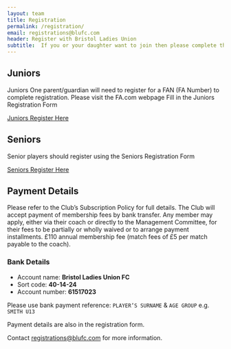 ```yaml
---
layout: team
title: Registration
permalink: /registration/
email: registrations@blufc.com
header: Register with Bristol Ladies Union
subtitle:  If you or your daughter want to join then please complete the appropriate registration form for the 2024/2025 season below.
---
```




## Juniors

Juniors One parent/guardian will need to register for a FAN (FA Number) to complete registration. Please visit the FA.com webpage Fill in the Juniors Registration Form

[Juniors Register Here](https://forms.gle/vwdNz6gHpGNcK8hK9)

## Seniors

Senior players should register using the Seniors Registration Form

[Seniors Register Here](https://forms.gle/sTUwBbVYtHxyApRi6)

## Payment Details

Please refer to the Club’s Subscription Policy for full details. The Club will accept payment of membership fees by bank transfer. Any member may apply, either via their coach or directly to the Management Committee, for their fees to be partially or wholly waived or to arrange payment installments. £110 annual membership fee (match fees of £5 per match payable to the coach).

### Bank Details

- Account name: **Bristol Ladies Union FC**
- Sort code: **40-14-24**
- Account number: **61517023**

Please use bank payment reference: `PLAYER’S SURNAME` & `AGE GROUP` e.g. `SMITH U13`

Payment details are also in the registration form.

Contact [registrations@blufc.com](mailto:registrations@blufc.com) for more information.
